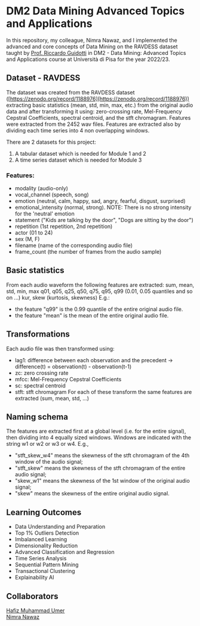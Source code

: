 # DM2 Data Mining Advanced Topics and Applications

In this repository, my colleague, Nimra Nawaz, and I implemented the advanced and core concepts  of Data Mining on the RAVDESS dataset taught by [Prof. Riccardo Guidotti](https://scholar.google.com/citations?user=KZUaK6YAAAAJ&hl=en&oi=ao) in DM2 - Data Mining: Advanced Topics and Applications course at Università di Pisa for the year 2022/23.

## Dataset - RAVDESS

The dataset was created from the RAVDESS dataset ([https://zenodo.org/record/1188976](https://zenodo.org/record/1188976)) extracting basic statistics (mean, std, min, max, etc.) from the original audio data and after transforming it using: zero-crossing rate, Mel-Frequency Cepstral Coefficients, spectral centroid, and the stft chromagram. Features were extracted from the 2452 wav files. Features are extracted also by dividing each time series into 4 non overlapping windows.

There are 2 datasets for this project:
1. A tabular dataset which is needed for Module 1 and 2
2. A time series dataset which is needed for Module 3

### Features:
- modality (audio-only)
- vocal_channel (speech, song)
- emotion (neutral, calm, happy, sad, angry, fearful, disgust, surprised)
- emotional_intensity (normal, strong). NOTE: There is no strong intensity for the 'neutral' emotion
- statement ("Kids are talking by the door", "Dogs are sitting by the door")
- repetition (1st repetition, 2nd repetition)
- actor (01 to 24)
- sex (M, F)
- filename (name of the corresponding audio file)
- frame_count (the number of frames from the audio sample)

## Basic statistics
From each audio waveform the following features are extracted: 
sum, mean, std, min, max
q01, q05, q25, q50, q75, q95, q99 (0.01, 0.05 quantiles and so on ...)
kur, skew (kurtosis, skewness)
E.g.:
- the feature "q99" is the 0.99 quantile of the entire original audio file.
- the feature "mean" is the mean of the entire original audio file.

## Transformations
Each audio file was then transformed using:
- lag1: difference between each observation and the precedent -> difference(t) = observation(t) - observation(t-1)
- zc: zero crossing rate
- mfcc: Mel-Frequency Cepstral Coefficients
- sc: spectral centroid
- stft: stft chromagram
For each of these transform the same features are extracted (sum, mean, std, ...)

## Naming schema
The features are extracted first at a global level (i.e. for the entire signal), then dividing into 4 equally sized windows. Windows are indicated with the string w1 or w2 or w3 or w4.
E.g., 
- "stft_skew_w4" means the skewness of the stft chromagram of the 4th window of the audio signal;
- "stft_skew" means the skewness of the stft chromagram of the entire audio signal;
- "skew_w1" means the skewness of the 1st window of the original audio signal;
- "skew" means the skewness of the entire original audio signal.

## Learning Outcomes

* Data Understanding and Preparation
* Top 1% Outliers Detection
* Imbalanced Learning
* Dimensionality Reduction
* Advanced Classification and Regression
* Time Series Analysis
* Sequential Pattern Mining
* Transactional Clustering
* Explainability AI

## Collaborators

<a href="https://github.com/umer7267" target="_blank">Hafiz Muhammad Umer</a> <br>
<a href="https://github.com/nimra709" target="_blank">Nimra Nawaz</a>
